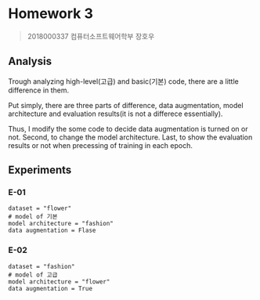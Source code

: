 # Homework 3

> 2018000337
> 컴퓨터소프트웨어학부
> 장호우

## Analysis

Trough analyzing high-level(고급) and basic(기본) code, there are a little difference in them.

Put simply, there are three parts of difference, data augmentation, model architecture and evaluation results(it is not a differece essentially).

Thus, I modify the some code to decide data augmentation is turned on or not. Second, to change the model architecture. Last, to show the evaluation results or not when precessing of training in each epoch.

## Experiments

### E-01

```text
dataset = "flower"
# model of 기본
model architecture = "fashion"
data augmentation = Flase
```

### E-02

```text
dataset = "fashion"
# model of 고급
model architecture = "flower"
data augmentation = True
```
